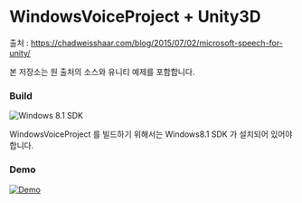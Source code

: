 # WindowsVoiceProject + Unity3D

출처 : https://chadweisshaar.com/blog/2015/07/02/microsoft-speech-for-unity/

본 저장소는 원 출처의 소스와 유니티 예제를 포함합니다.

### Build

![Windows 8.1 SDK](http://sewonist.com/wp-content/uploads/2019/11/Screenshot_51.png)

WindowsVoiceProject 를 빌드하기 위해서는 Windows8.1 SDK 가 설치되어 있어야 합니다.


### Demo
[![Demo](https://img.youtube.com/vi/lWRVBhOZ_8c/0.jpg)](https://www.youtube.com/watch?v=lWRVBhOZ_8c)

